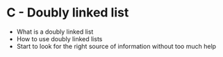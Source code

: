 # C - Doubly linked list

* What is a doubly linked list
* How to use doubly linked lists
* Start to look for the right source of information without too much help
